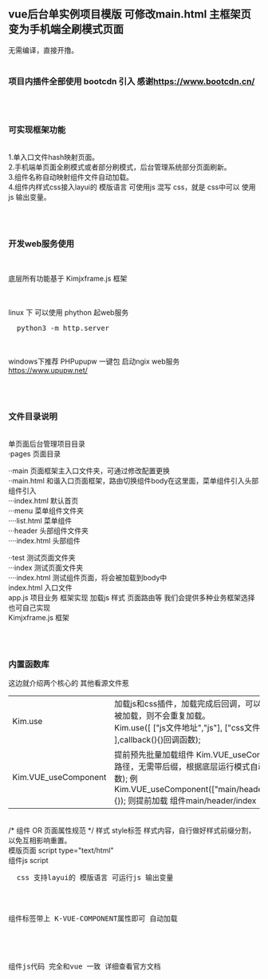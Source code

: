 <h2>vue后台单实例项目模版 可修改main.html 主框架页 变为手机端全刷模式页面</h2>

无需编译，直接开撸。<br><br>


<h3>
  项目内插件全部使用 bootcdn 引入
  感谢<a href="https://www.bootcdn.cn/" target="_blank">https://www.bootcdn.cn/</a>
</h3>


<br><br>
<h3>可实现框架功能</h3><br>
1.单入口文件hash映射页面。<br>
2.手机端单页面全刷模式或者部分刷模式，后台管理系统部分页面刷新。<br>
3.组件名称自动映射组件文件自动加载。<br>
4.组件内样式css接入layui的 模版语言 可使用js  混写 css，就是 css中可以 使用js 输出变量。


<br><br>
<h3>开发web服务使用</h3><br>

底层所有功能基于 Kimjxframe.js 框架


<br><br>
linux 下 可以使用 phython 起web服务
<pre>
  python3 -m http.server
</pre>


<br><br>
windows下推荐 PHPupupw 一键包 启动ngix web服务<br>
https://www.upupw.net/


<br><br>
<h3>文件目录说明</h3><br>
单页面后台管理项目目录<br>
 ·pages 页面目录<br>

 ··main 页面框架主入口文件夹，可通过修改配置更换<br>
 ··main.html 和谐入口页面框架，路由切换组件body在这里面，菜单组件引入头部组件引入<br>
 ···index.html 默认首页<br>
 ···menu 菜单组件文件夹<br>
 ····list.html 菜单组件<br>
 ···header 头部组件文件夹<br>
 ····index.html 头部组件<br>

 ··test 测试页面文件夹<br>
 ···index 测试页面文件夹<br>
 ····index.html 测试组件页面，将会被加载到body中<br>
index.html 入口文件<br>
app.js 项目业务 框架实现 加载js 样式 页面路由等 我们会提供多种业务框架选择 也可自己实现<br>
Kimjxframe.js 框架<br>


<br><br>
<h3>内置函数库</h3>
这边就介绍两个核心的 其他看源文件惹<br>
<table width="100%">
  <tbody>
    <tr>
      <td>Kim.use</td>
      <td>
        加载js和css插件，加载完成后回调，可以重复使用，如果已经被加载，则不会重复加载。<br>
        Kim.use([
          ["js文件地址","js"],
          ["css文件地址","css"]
        ],callback(){}回调函数);
      </td>
    </tr>
    <tr>
      <td>Kim.VUE_useComponent</td>
      <td>
        提前预先批量加载组件
        Kim.VUE_useComponent(["组件文件路径，无需带后缀，根据底层运行模式自动取"],完成回调函数);
        例Kim.VUE_useComponent(["main/header/index"],function(){});
        则提前加载 组件main/header/index
      </td>
    </tr>
  </tbody>
</table>


<br>
/* 组件 OR 页面属性规范 */
样式     style标签 样式内容，自行做好样式前缀分割，以免互相影响重置。<br>
模版页面 script type="text/html"<br>
组件js   script
<pre>
  css 支持layui的 模版语言 可运行js 输出变量

  <style>
    {{# var color = "#fff"; }}

    .test-class{font-size:100px; color:{{ color }};}
  </style>


  组件标签带上 K-VUE-COMPONENT属性即可 自动加载
  <script type="text/html">
    <div>
      

      <div class="j-common-container-p">
        这里自动引入了 pages/main/header/index.html组件
        <main-header-index K-VUE-COMPONENT v-bind:G="G" v-bind:nav="nav"></main-header-index>

        第二次引入 可重复引入，不要在 组件又嵌套自身 或者 互相嵌套造成死循环
        <main-header-index K-VUE-COMPONENT v-bind:G="G" v-bind:nav="nav"></main-header-index>

        <a href="#" class="test-class">返回默认页</a>

        <div class="j-common-container">
        
        </div>
      </div>
    </div>
  </script>


  组件js代码 完全和vue 一致 详细查看官方文档
  <script>
    Vue.component(__COMPONENT__,{
      props:["G"],

      template:__TEMPLATE__,

      data:function(){
        return {
          
        };
      },

      methods:{

      },

      created:function(){
        
      }
    });
  </script>
</pre>